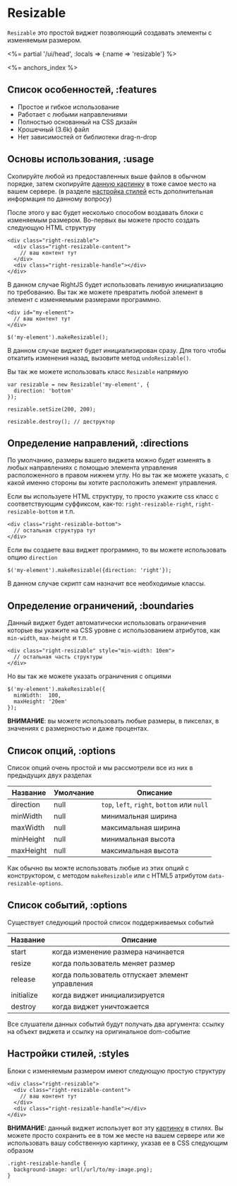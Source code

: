 # Resizable

`Resizable` это простой виджет позволяющий создавать элементы с изменяемым
размером.

<%= partial '/ui/head', :locals => {:name => 'resizable'} %>

<%= anchors_index %>


## Список особенностей, :features

* Простое и гибкое использование
* Работает с любыми направлениями
* Полностью основанный на CSS дизайн
* Крошечный (3.6k) файл
* Нет зависимостей от библиотеки drag-n-drop


## Основы использования, :usage

Скопируйте любой из предоставленных выше файлов в обычном порядке, затем
скопируйте [данную картинку](/images/rightjs-ui/resizable.png) в тоже самое
место на вашем сервере. (в разделе [настройка стилей](#styles) есть
дополнительная информация по данному вопросу)

После этого у вас будет несколько способом воздавать блоки с изменяемым
размером. Во-первых вы можете просто создать следующую HTML структуру

    <div class="right-resizable">
      <div class="right-resizable-content">
        // ваш контент тут
      </div>
      <div class="right-resizable-handle"></div>
    </div>

В данном случае RightJS будет использовать ленивую инициализацию по
требованию. Вы так же можете превратить любой элемент в элемент с изменяемыми
размерами программно.

    <div id="my-element">
      // ваш контент тут
    </div>

    $('my-element').makeResizable();

В данном случае виджет будет инициализирован сразу. Для того чтобы откатить
изменения назад, вызовите метод `undoResizable()`.

Вы так же можете использовать класс `Resizable` напрямую

    var resizable = new Resizable('my-element', {
      direction: 'bottom'
    });

    resizable.setSize(200, 200);

    resizable.destroy(); // деструктор


## Определение направлений, :directions

По умолчанию, размеры вашего виджета можно будет изменять в любых
направлениях с помощью элемента управления расположенного в правом нижнем
углу. Но вы так же можете указать, с какой именно стороны вы хотите
расположить элемент управления.

Если вы используете HTML структуру, то просто укажите css класс с
соответствующим суффиксом, как-то: `right-resizable-right`,
`right-resizable-bottom` и т.п.

    <div class="right-resizable-bottom">
      // остальная структура тут
    </div>

Если вы создаете ваш виджет программно, то вы можете использовать опцию
`direction`

    $('my-element').makeResizable({direction: 'right'});

В данном случае скрипт сам назначит все необходимые классы.


## Определение ограничений, :boundaries

Данный виджет будет автоматически использовать ограничения которые вы
укажите на CSS уровне с использованием атрибутов, как `min-width`,
`max-height` и т.п.

    <div class="right-resizable" style="min-width: 10em">
      // остальная часть структуры
    </div>

Но вы так же можете указать ограничения с опциями

    $('my-element').makeResizable({
      minWidth:  100,
      maxHeight: '20em'
    });

__ВНИМАНИЕ__: вы можете использовать любые размеры, в пикселах, в значениях
с размерностью и даже процентах.


## Список опций, :options

Список опций очень простой и мы рассмотрели все из них в предыдущих двух
разделах

Название  | Умолчание | Описание
----------|-----------|-----------------------------------------------------
direction | null      | `top`, `left`, `right`, `bottom` или `null`
minWidth  | null      | минимальная ширина
maxWidth  | null      | максимальная ширина
minHeight | null      | минимальная высота
maxHeight | null      | максимальная высота

Как обычно вы можте использовать любые из этих опций с конструктором, с
методом `makeResizable` или с HTML5 атрибутом `data-resizable-options`.


## Список событий, :options

Существует следующий простой список поддерживаемых событий

Название   | Описание
-----------|-------------------------------------------------
start      | когда изменение размера начинается
resize     | когда пользователь меняет размер
release    | когда пользователь отпускает элемент управления
initialize | когда виджет инициализируется
destroy    | когда виджет уничтожается

Все слушатели данных событий будут получать два аргумента: ссылку на объект
виджета и ссылку на оригинальное dom-событие


## Настройки стилей, :styles

Блоки с изменяемым размером имеют следующую простую структуру

    <div class="right-resizable">
      <div class="right-resizable-content">
        // ваш контент тут
      </div>
      <div class="right-resizable-handle"></div>
    </div>

__ВНИМАНИЕ:__ данный виджет использует вот эту
[картинку](/images/rightjs-ui/resizable.png) в стилях. Вы можете просто
сохранить ее в том же месте на вашем сервере или же использовать вашу собственную картинку, указав ее в CSS следующим образом

    .right-resizable-handle {
      background-image: url(/url/to/my-image.png);
    }




